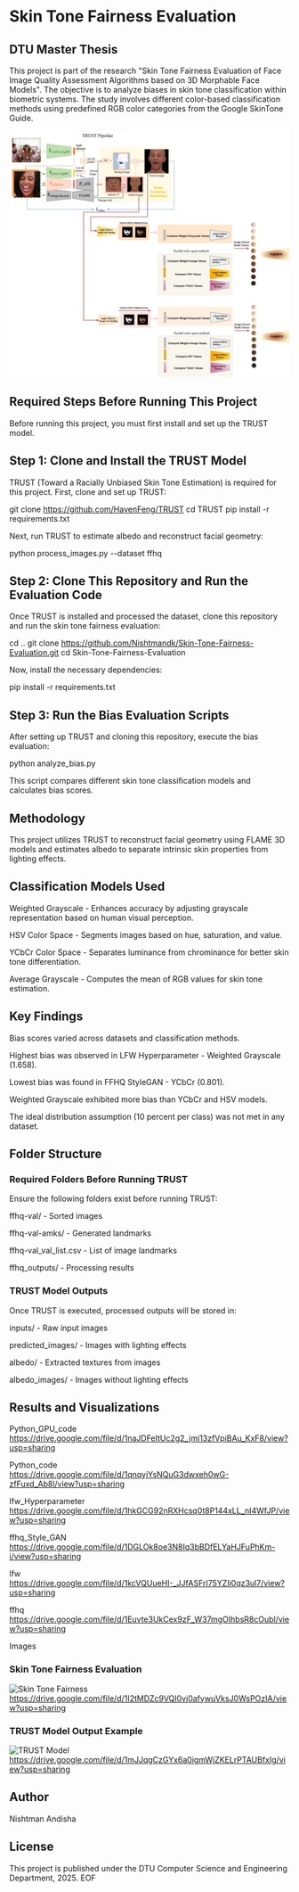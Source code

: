 
# Skin Tone Fairness Evaluation

## DTU Master Thesis

This project is part of the research "Skin Tone Fairness Evaluation of Face Image Quality Assessment Algorithms based on 3D Morphable Face Models". The objective is to analyze biases in skin tone classification within biometric systems. The study involves different color-based classification methods using predefined RGB color categories from the Google SkinTone Guide.

![Monk Skin Tone Pipeline](https://github.com/Nishtmandk/Skin-Tone-Fairness-Evaluation/blob/main/Monk.jpg?raw=true)

## Required Steps Before Running This Project

Before running this project, you must first install and set up the TRUST model.

## Step 1: Clone and Install the TRUST Model

TRUST (Toward a Racially Unbiased Skin Tone Estimation) is required for this project. First, clone and set up TRUST:

git clone https://github.com/HavenFeng/TRUST
cd TRUST
pip install -r requirements.txt

Next, run TRUST to estimate albedo and reconstruct facial geometry:

python process_images.py --dataset ffhq

## Step 2: Clone This Repository and Run the Evaluation Code

Once TRUST is installed and processed the dataset, clone this repository and run the skin tone fairness evaluation:

cd ..
git clone https://github.com/Nishtmandk/Skin-Tone-Fairness-Evaluation.git
cd Skin-Tone-Fairness-Evaluation

Now, install the necessary dependencies:

pip install -r requirements.txt

## Step 3: Run the Bias Evaluation Scripts

After setting up TRUST and cloning this repository, execute the bias evaluation:

python analyze_bias.py

This script compares different skin tone classification models and calculates bias scores.

## Methodology

This project utilizes TRUST to reconstruct facial geometry using FLAME 3D models and estimates albedo to separate intrinsic skin properties from lighting effects.

## Classification Models Used

Weighted Grayscale - Enhances accuracy by adjusting grayscale representation based on human visual perception.

HSV Color Space - Segments images based on hue, saturation, and value.

YCbCr Color Space - Separates luminance from chrominance for better skin tone differentiation.

Average Grayscale - Computes the mean of RGB values for skin tone estimation.

## Key Findings

Bias scores varied across datasets and classification methods.

Highest bias was observed in LFW Hyperparameter - Weighted Grayscale (1.658).

Lowest bias was found in FFHQ StyleGAN - YCbCr (0.801).

Weighted Grayscale exhibited more bias than YCbCr and HSV models.

The ideal distribution assumption (10 percent per class) was not met in any dataset.

## Folder Structure

### Required Folders Before Running TRUST

Ensure the following folders exist before running TRUST:

ffhq-val/ - Sorted images

ffhq-val-amks/ - Generated landmarks

ffhq-val_val_list.csv - List of image landmarks

ffhq_outputs/ - Processing results

### TRUST Model Outputs

Once TRUST is executed, processed outputs will be stored in:

inputs/ - Raw input images

predicted_images/ - Images with lighting effects

albedo/ - Extracted textures from images

albedo_images/ - Images without lighting effects

## Results and Visualizations

Python_GPU_code        
https://drive.google.com/file/d/1naJDFeItUc2g2_jmi13zfVpiBAu_KxF8/view?usp=sharing

Python_code            
https://drive.google.com/file/d/1qnqyjYsNQuG3dwxeh0wG-zfFuxd_Ab8l/view?usp=sharing

lfw_Hyperparameter     
https://drive.google.com/file/d/1hkGCG92nRXHcsq0t8P144xLL_nI4WfJP/view?usp=sharing

ffhq_Style_GAN         
https://drive.google.com/file/d/1DGLOk8oe3N8Iq3bBDfELYaHJFuPhKm-i/view?usp=sharing

lfw                    
https://drive.google.com/file/d/1kcVQUueHI-_JJfASFrI75YZIi0qz3ul7/view?usp=sharing

ffhq                  
https://drive.google.com/file/d/1Euvte3UkCex9zF_W37mgOIhbsR8cOubl/view?usp=sharing

Images



### Skin Tone Fairness Evaluation

![Skin Tone Fairness](Work.png)https://drive.google.com/file/d/1I2tMDZc9VQI0vj0afywuVksJ0WsPOzIA/view?usp=sharing

### TRUST Model Output Example

![TRUST Model](MST.png)https://drive.google.com/file/d/1mJJqgCzGYx6a0igmWjZKELrPTAUBfxIg/view?usp=sharing

## Author

Nishtman Andisha

## License

This project is published under the DTU Computer Science and Engineering Department, 2025.
EOF
